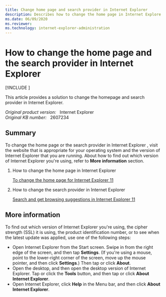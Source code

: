 ```yaml
---
title: Change home page and search provider in Internet Explorer
description: Describes how to change the home page in Internet Explore and how to change the search provider in Internet Explore.
ms.date: 06/09/2020
ms.reviewer: 
ms.technology: internet-explorer-administration
---
```

# How to change the home page and the search provider in Internet Explorer

[!INCLUDE [](../../../includes/browsers-important.md)]

This article provides a solution to change the homepage and search provider in Internet Explorer.

_Original product version:_ &nbsp; Internet Explorer  
_Original KB number:_ &nbsp; 2607234

## Summary

To change the home page or the search provider in Internet Explorer , visit the website that is appropriate for your operating system and the version of Internet Explorer that you are running. About how to find out which version of Internet Explorer you're using, refer to **More information** section.

1. How to change the home page in Internet Explorer

    [To change the home page for Internet Explorer 11](https://windows.microsoft.com/internet-explorer/change-home-page#ie=ie-11)

2. How to change the search provider in Internet Explorer

    [Search and get browsing suggestions in Internet Explorer 11](https://support.microsoft.com/help/17297/windows-internet-explorer-11-search-get-browsing-suggestions)

## More information

To find out which version of Internet Explorer you're using, the cipher strength (SSL) it is using, the product identification number, or to see when the latest update was applied, use one of the following steps:

- Open Internet Explorer from the Start screen. Swipe in from the right edge of the screen, and then tap **Settings**. (If you're using a mouse, point to the lower-right corner of the screen, move up the mouse pointer, and then click **Settings**.) Then tap or click **About**.
- Open the desktop, and then open the desktop version of Internet Explorer. Tap or click the **Tools** button, and then tap or click **About Internet Explorer**.
- Open Internet Explorer, click **Help** in the Menu bar, and then click **About Internet Explorer**.
